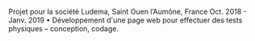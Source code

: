 Projet pour la société Ludema, Saint Ouen l’Aumône, France
Oct. 2018 - Janv. 2019
•   Développement d'une page web pour effectuer des tests physiques – conception, codage.

